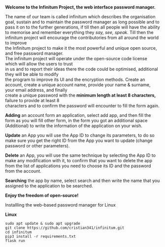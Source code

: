 **Welcome to the Infinitum Project, the web interface password manager.**

The name of our team is called infinitum which describes the organisation goal, sustain and to 
maintain the password manager as long possible and to pass it on  to the further generations, if 
till then all people will have the ability to memorise and remember everything they *say, see, speak.*
Till then the infinitum project will encourage the contributories from all around the world to improve <br>
the Infinitum project to make it the most powerful and unique open source, and free password manager.<br>
The infinitum project will operate under the open-source code license which will allow the users to trust <br>
in us and to report their ideas there the code could be optimised, additional they will be able to modify <br> 
the program to improve its UI and the encryption methods. 
 Create an account, create a unique account name, provide your name & surname, your email address, and finally<br>
create a unique password with the <b>minimum length at least 8 characters,</b> failure to provide at least 8 <br>
characters and to confirm the password will encounter to fill the form again.<br>

**Adding** an account form an application, select add app, and then fill the form as you will fill other form, in
the form you got an additional space (Additional) to write the information of the application on your wish.

**Update** an App you will use the App ID to change its parameters, to do so make sure you get the right ID 
from the App you want to update (change password or other parameters).

**Delete** an App, you will use the same technique by selecting the App ID to make any modification with it, 
to confirm that you want to delete the app from the list of applications you need to choose its ID and the 
password from the account.

**Searching** the app by name, select search and then write the name that you assigned to the application to be searched.

**Enjoy the freedom of open-source!**

Installling the web-based password manager for Linux

**Linux**
```
sudo apt update & sudo apt upgrade
git clone https://github.com/cristian341/infinitum.git
cd infinitum
pip3 install -r requirements.txt
flask run
```
